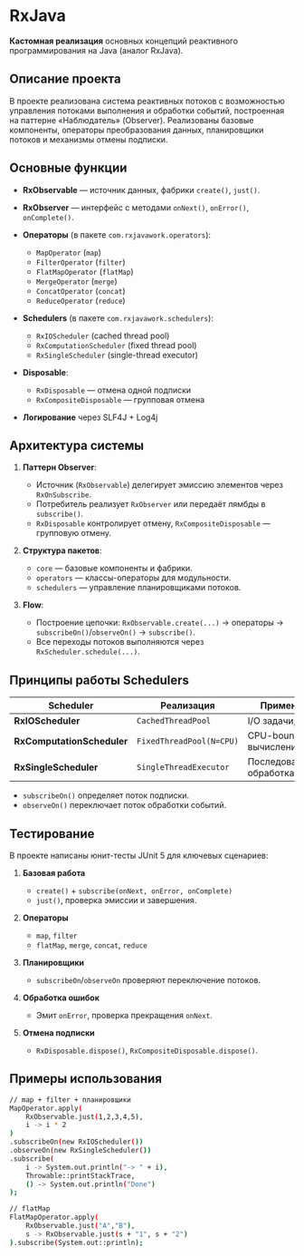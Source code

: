 # RxJava

**Кастомная реализация** основных концепций реактивного программирования на Java (аналог RxJava).

## Описание проекта

В проекте реализована система реактивных потоков с возможностью управления потоками выполнения и обработки событий, построенная на паттерне «Наблюдатель» (Observer). Реализованы базовые компоненты, операторы преобразования данных, планировщики потоков и механизмы отмены подписки.


## Основные функции

* **RxObservable** — источник данных, фабрики `create()`, `just()`.
* **RxObserver** — интерфейс с методами `onNext()`, `onError()`, `onComplete()`.
* **Операторы** (в пакете `com.rxjavawork.operators`):

    * `MapOperator` (`map`)
    * `FilterOperator` (`filter`)
    * `FlatMapOperator` (`flatMap`)
    * `MergeOperator` (`merge`)
    * `ConcatOperator` (`concat`)
    * `ReduceOperator` (`reduce`)
* **Schedulers** (в пакете `com.rxjavawork.schedulers`):

    * `RxIOScheduler` (cached thread pool)
    * `RxComputationScheduler` (fixed thread pool)
    * `RxSingleScheduler` (single-thread executor)
* **Disposable**:

    * `RxDisposable` — отмена одной подписки
    * `RxCompositeDisposable` — групповая отмена
* **Логирование** через SLF4J + Log4j

## Архитектура системы

1. **Паттерн Observer**:

    * Источник (`RxObservable`) делегирует эмиссию элементов через `RxOnSubscribe`.
    * Потребитель реализует `RxObserver` или передаёт лямбды в `subscribe()`.
    * `RxDisposable` контролирует отмену, `RxCompositeDisposable` — групповую отмену.

2. **Структура пакетов**:

    * `core` — базовые компоненты и фабрики.
    * `operators` — классы-операторы для модульности.
    * `schedulers` — управление планировщиками потоков.

3. **Flow**:

    * Построение цепочки: `RxObservable.create(...)` → операторы → `subscribeOn()`/`observeOn()` → `subscribe()`.
    * Все переходы потоков выполняются через `RxScheduler.schedule(...)`.

## Принципы работы Schedulers

| Scheduler                  | Реализация               | Применение                 |
| -------------------------- | ------------------------ | -------------------------- |
| **RxIOScheduler**          | `CachedThreadPool`       | I/O задачи, сеть           |
| **RxComputationScheduler** | `FixedThreadPool(N=CPU)` | CPU-bound вычисления       |
| **RxSingleScheduler**      | `SingleThreadExecutor`   | Последовательная обработка |

* `subscribeOn()` определяет поток подписки.
* `observeOn()` переключает поток обработки событий.

## Тестирование

В проекте написаны юнит-тесты JUnit 5 для ключевых сценариев:

1. **Базовая работа**

    * `create()` + `subscribe(onNext, onError, onComplete)`
    * `just()`, проверка эмиссии и завершения.
2. **Операторы**

    * `map`, `filter`
    * `flatMap`, `merge`, `concat`, `reduce`
3. **Планировщики**

    * `subscribeOn`/`observeOn` проверяют переключение потоков.
4. **Обработка ошибок**

    * Эмит `onError`, проверка прекращения `onNext`.
5. **Отмена подписки**

    * `RxDisposable.dispose()`, `RxCompositeDisposable.dispose()`.

## Примеры использования

```bash
// map + filter + планировщики
MapOperator.apply(
    RxObservable.just(1,2,3,4,5),
    i -> i * 2
)
.subscribeOn(new RxIOScheduler())
.observeOn(new RxSingleScheduler())
.subscribe(
    i -> System.out.println("-> " + i),
    Throwable::printStackTrace,
    () -> System.out.println("Done")
);

// flatMap
FlatMapOperator.apply(
    RxObservable.just("A","B"),
    s -> RxObservable.just(s + "1", s + "2")
).subscribe(System.out::println);
```

